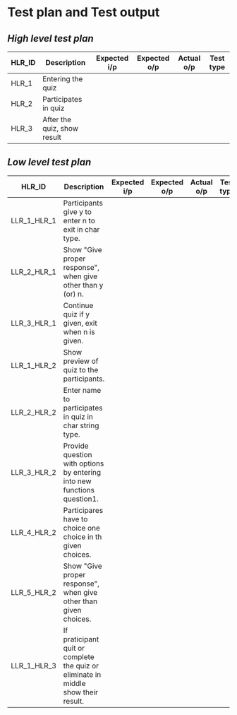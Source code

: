 # Test plan and Test output
## *High level test plan*
|HLR_ID|Description|Expected i/p|Expected o/p|Actual o/p|Test type|
|------|-----------|--------------------------|----|----|---|
|HLR_1|Entering the quiz|     |
|HLR_2|Participates in quiz||
|HLR_3|After the quiz, show result||
##  *Low level test plan*
|HLR_ID|Description|Expected i/p|Expected o/p|Actual o/p|Test type|
|------|-----------|--------------------------|-------|----|---------|
|LLR_1_HLR_1| Participants give y to enter n to exit in char type.||
LLR_2_HLR_1|Show "Give proper response", when give other than y (or) n.||
|LLR_3_HLR_1|Continue quiz if y given, exit when n is given.||
|LLR_1_HLR_2|Show preview of quiz to the participants.||
|LLR_2_HLR_2|Enter name to participates in quiz in char string type.||
|LLR_3_HLR_2|Provide question with options by entering into new functions question1.||
|LLR_4_HLR_2|Participares have to choice one choice in th given choices.||
|LLR_5_HLR_2|Show "Give proper response", when give other than given choices.||
|LLR_1_HLR_3|If praticipant quit or complete the quiz or eliminate in middle show their result.|||
